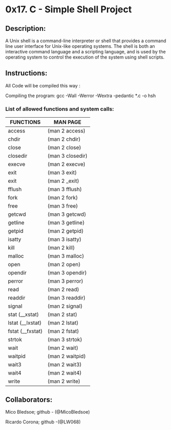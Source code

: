 # 0x17. C - Simple Shell Project

## Description:

A Unix shell is a command-line interpreter or shell that provides a command line user interface for Unix-like operating systems. The shell is both an interactive command language and a scripting language, and is used by the operating system to control the execution of the system using shell scripts.

## Instructions:

All Code will be compiled this way :

Compiling the program: gcc -Wall -Werror -Wextra -pedantic *.c -o hsh

### List of allowed functions and system calls:
 | FUNCTIONS | MAN PAGE |
 | ---------- | --------|
| access | (man 2 access)|
| chdir | (man 2 chdir) |
| close | (man 2 close) |
| closedir | (man 3 closedir) |
| execve | (man 2 execve) |
| exit | (man 3 exit) |
| exit | (man 2 _exit) |
| fflush | (man 3 fflush) |
| fork | (man 2 fork) |
| free | (man 3 free) |
| getcwd | (man 3 getcwd) |
| getline | (man 3 getline) |
| getpid | (man 2 getpid) |
| isatty | (man 3 isatty) |
| kill | (man 2 kill) |
| malloc | (man 3 malloc) |
| open | (man 2 open) |
| opendir | (man 3 opendir) |
| perror | (man 3 perror) |
| read | (man 2 read) |
| readdir | (man 3 readdir) |
| signal | (man 2 signal) |
| stat (__xstat) | (man 2 stat) |
| lstat (__lxstat) | (man 2 lstat) |
| fstat (__fxstat) | (man 2 fstat) |
| strtok | (man 3 strtok) |
| wait | (man 2 wait) |
| waitpid | (man 2 waitpid) |
| wait3 | (man 2 wait3) |
| wait4 | (man 2 wait4) |
| write | (man 2 write) |

## Collaborators: 

Mico Bledsoe; github - (@MicoBledsoe)

Ricardo Corona; github -(@LW068)
